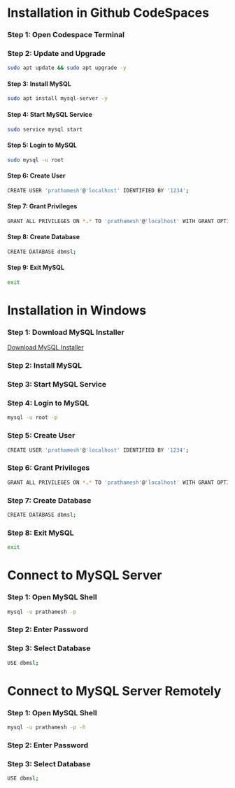 # Installation in Github CodeSpaces

### Step 1: Open Codespace Terminal

### Step 2: Update and Upgrade

```bash
sudo apt update && sudo apt upgrade -y
```

#### Step 3: Install MySQL

```bash
sudo apt install mysql-server -y
```

#### Step 4: Start MySQL Service

```bash
sudo service mysql start
```

#### Step 5: Login to MySQL

```bash
sudo mysql -u root
```

#### Step 6: Create User

```bash
CREATE USER 'prathamesh'@'localhost' IDENTIFIED BY '1234';
```

#### Step 7: Grant Privileges

```bash
GRANT ALL PRIVILEGES ON *.* TO 'prathamesh'@'localhost' WITH GRANT OPTION;
```

#### Step 8: Create Database

```bash
CREATE DATABASE dbmsl;
```

#### Step 9: Exit MySQL

```bash
exit
```

# Installation in Windows

### Step 1: Download MySQL Installer

[Download MySQL Installer](https://dev.mysql.com/downloads/installer/)

### Step 2: Install MySQL

### Step 3: Start MySQL Service

### Step 4: Login to MySQL

```bash
mysql -u root -p
```

### Step 5: Create User

```bash
CREATE USER 'prathamesh'@'localhost' IDENTIFIED BY '1234';
```

### Step 6: Grant Privileges

```bash
GRANT ALL PRIVILEGES ON *.* TO 'prathamesh'@'localhost' WITH GRANT OPTION;
```

### Step 7: Create Database

```bash
CREATE DATABASE dbmsl;
```

### Step 8: Exit MySQL

```bash
exit
```

# Connect to MySQL Server

### Step 1: Open MySQL Shell

```bash
mysql -u prathamesh -p
```

### Step 2: Enter Password

### Step 3: Select Database

```bash
USE dbmsl;
```

# Connect to MySQL Server Remotely

### Step 1: Open MySQL Shell

```bash
mysql -u prathamesh -p -h
```

### Step 2: Enter Password

### Step 3: Select Database

```bash
USE dbmsl;
```
